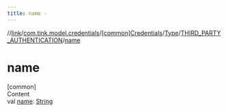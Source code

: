 ```yaml
---
title: name -
---
```

//[link](../../../../index.md)/[com.tink.model.credentials](../../../index.md)/[[common]Credentials](../../index.md)/[Type](../index.md)/[THIRD_PARTY_AUTHENTICATION](index.md)/[name](name.md)



# name  
[common]  
Content  
val [name](name.md): [String](https://kotlinlang.org/api/latest/jvm/stdlib/kotlin/-string/index.html)  



